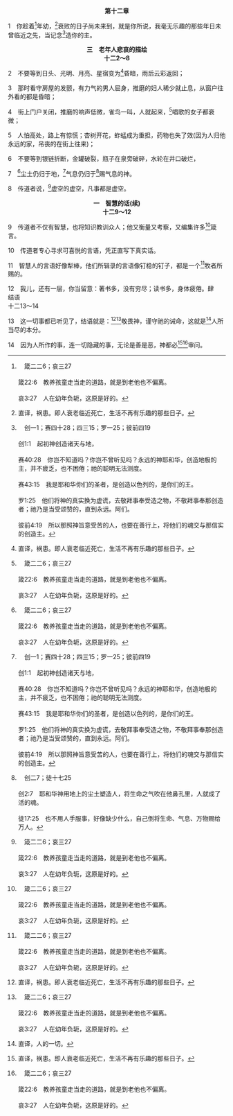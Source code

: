 <p style="text-align:center;font-weight:bold;">第十二章</p>

1　你趁着[^a]年幼，[^1]衰败的日子尚未来到，就是你所说，我毫无乐趣的那些年日未曾临近之先，当记念[^b]造你的主。

[^1]:直译，祸患。即人衰老临近死亡，生活不再有乐趣的那些日子。

[^a]:　箴二二6；哀三27<br><br>箴22:6　教养孩童走当走的道路，就是到老他也不偏离。<br><br>哀3:27　人在幼年负轭，这原是好的。

[^b]:　创一1；赛四十28；四三15；罗一25；彼前四19<br><br>创1:1　起初神创造诸天与地，<br><br>赛40:28　你岂不知道吗？你岂不曾听见吗？永远的神耶和华，创造地极的主，并不疲乏，也不困倦；祂的聪明无法测度。<br><br>赛43:15　我是耶和华你们的圣者，是创造以色列的，是你们的王。<br><br>罗1:25　他们将神的真实换为虚谎，去敬拜事奉受造之物，不敬拜事奉那创造者；祂乃是当受颂赞的，直到永远。阿们。<br><br>彼前4:19　所以那照神旨意受苦的人，也要在善行上，将他们的魂交与那信实的创造主。

<p style="text-align:center;font-weight:bold;">三　老年人悲哀的描绘<br>十二2～8</p>

2　不要等到日头、光明、月亮、星宿变为[^1]昏暗，雨后云彩返回；

[^1]:人年老时，神所造之三光，与人所造人工之光的光明环境，变为昏暗，晴朗可悦的天空也变为曚昽。手(看守房屋的，房屋指人的身体—参林后五1～8)发颤(3上)；腰(有力气的男人)弯曲(3中)；牙齿(推磨的妇人)稀少(3下)；眼睛(从窗户往外看的)昏暗(3末)；耳朵听声迟钝(4上)。清早就起来(4中)；声带(唱歌的女子)衰弱(4下)；惧怕高处(5上)，行走受惊吓(5上)。头发变白(杏树开花—5中)，无力负任何重担，甚至小如蚱蜢者，也担负不起(5中)。没有医药能使老年人免死，吊丧的人来赴他的葬礼(5下)。尸首—脊椎(银链)、头颅(金罐)、胸肺(瓶子)、心脏(水轮)—朽烂(6)。尘土所造的身体仍归于地，气息仍归于赐气息的神(7，创二7)。这指明整个人和他的人生若离了神，就一无所是，只是虚空的虚空(8)。

3　那时看守房屋的发颤，有力气的男人屈身，推磨的妇人稀少就止息，从窗户往外看的都是昏暗；

4　街上门户关闭，推磨的响声低微，雀鸟一叫，人就起来，[^a]唱歌的女子都衰微；

[^a]:　撒下十九35<br><br>撒下19:35　我现在八十岁了，还能尝出饮食的滋味、辨别美恶吗？还能听男女歌唱的声音吗？仆人何必还累赘我主我王呢？

5　人怕高处，路上有惊慌；杏树开花，蚱蜢成为重担，药物也失了效(因为人归他永远的家，吊丧的在街上往来)；

6　不要等到银链折断，金罐破裂，瓶子在泉旁破碎，水轮在井口破烂，

7　[^a]尘土仍归于地，[^b]气息仍归于[^c]赐气息的神。

[^a]:　创三19；伯三四15；诗九十3<br><br>创3:19　你必汗流满面才得糊口，直到你归了土，因为你是从土取出的；你本是尘土，仍要归于尘土。<br><br>伯34:15　凡有血肉的必一同气绝，人必仍归尘土。<br><br>诗90:3　你使人归回尘土，说，你们世人要归回。

[^b]:　传三21<br><br>传3:21　谁知道世人的气是往上升，兽的气是下入地呢？

[^c]:　创二7；徒十七25<br><br>创2:7　耶和华神用地上的尘土塑造人，将生命之气吹在他鼻孔里，人就成了活的魂。<br><br>徒17:25　也不用人手服事，好像缺少什么，自己倒将生命、气息、万物赐给万人。

8　传道者说，[^a]虚空的虚空，凡事都是虚空。

[^a]:　诗六二9；传一2<br><br>诗62:9　下流人不过是虚空，上流人不过是虚假；放在天平里就必升起；他们一共比空气还轻。<br><br>传1:2　传道者说，虚空的虚空，虚空的虚空，凡事都是虚空。

<p style="text-align:center;font-weight:bold;">一　智慧的话(续)<br>十二9～12</p>

9　传道者不仅有智慧，也将知识教训众人；他又衡量又考察，又编集许多[^a]箴言。

[^a]:　王上四32<br><br>王上4:32　他说过箴言三千句，他的诗歌有一千零五首。

10　传道者专心寻求可喜悦的言语，凭正直写下真实话。

11　智慧人的言语好像犁棒，他们所辑录的言语像钉稳的钉子，都是一个[^a]牧者所赐的。

[^a]:　诗二三1；约十14；来十三20；彼前五4<br><br>诗23:1　大卫的诗。<br><br>耶和华是我的牧者；我必不至缺乏。<br><br>约10:14　我是好牧人，我认识那属我的，那属我的也认识我，<br><br>来13:20　但愿平安的神，就是那凭永约之血，领群羊的大牧人我们的主耶稣，从死人中上来的，<br><br>彼前5:4　到了牧长显现的时候，你们必得着那不能衰残的荣耀冠冕。

12　我儿，还有一层，你当留意：著书多，没有穷尽；读书多，身体疲倦。肆　结语<br>十二13～14

13　这一切事都已听见了，结语就是：[^1][^a]敬畏神，谨守祂的诫命，这就是[^2]人所当尽的本分。

[^1]:著者的结语引导人敬畏神，使神最终能给他们看见祂新约的经纶，就是关于产生祂的召会—基督的身体，终极完成于新耶路撒冷，作神永远的扩大和彰显。

[^2]:直译，人的一切。

[^a]:　申六2；十12<br><br>申6:2　好叫你和你的子子孙孙，一生的日子敬畏耶和华你的神，谨守祂的一切律例和诫命，就是我所吩咐你的，使你的日子得以长久。<br><br>申10:12　以色列啊，现在耶和华你神向你所要的是什么？只要你敬畏耶和华你的神，行祂一切的道路，全心全魂爱祂并事奉祂，

14　因为人所作的事，连一切隐藏的事，无论是善是恶，神都必[^1][^a]审问。

[^1]:神必审问今世活着的人所作的事，连一切隐藏的事，无论是善是恶，都必审问；也要在祂白色大宝座前审判不信的死者，判定他们永远的定命(启二十11～15)。

[^a]:　传十一9；太十二36；徒十七30～31；罗二16；十四10；12；林前四5；林后五10<br><br>传11:9　少年人哪，你在幼年时当快乐；在幼年的日子，使你的心欢畅，照你心所愿行的，你眼所爱看的去行。你却要知道，为这一切的事，神必审问你。<br><br>太12:36　我还告诉你们，人所说的每句闲话，在审判的日子，都必须供出来。<br><br>徒17:30　世人蒙昧无知的时候，神并不鉴察，如今却吩咐各处的人都要悔改，<br><br>徒17:31　因为祂已经定了日子，要借着祂所设立的人，按公义审判天下；祂已叫这人从死人中复活，供万人作可信的凭据。<br><br>罗2:16　就是在神借耶稣基督，照着我的福音，审判人隐秘事的日子。<br><br>罗14:10　你为什么审判你的弟兄？又为什么轻视你的弟兄？我们都要站在神的审判台前，<br><br>罗14:12　这样看来，我们各人必要将自己的事向神陈明。<br><br>林前4:5　所以在那时以前，什么都不要论断，直等主来，祂要照出暗中的隐情，也要显明人心的意图，那时各人要从神那里得着称赞。<br><br>林后5:10　因为我们众人，必要在基督的审判台前显露出来，叫各人按着本身所行的，或善或恶，受到应得的报应。



